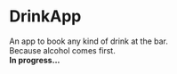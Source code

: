 # DrinkApp
An app to book any kind of drink at the bar.
<br>
Because alcohol comes first.
<br>
**In progress...**
